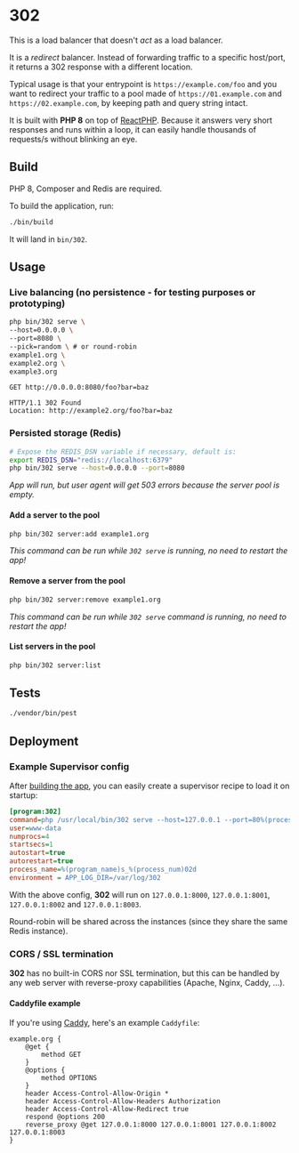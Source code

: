 # 302

This is a load balancer that doesn't _act_ as a load balancer. 

It is a _redirect_ balancer. Instead of forwarding traffic to a specific host/port, 
it returns a 302 response with a different location.

Typical usage is that your entrypoint is `https://example.com/foo` and you want to redirect your traffic 
to a pool made of `https://01.example.com` and `https://02.example.com`, by keeping path and query string intact.

It is built with  **PHP 8** on top of [ReactPHP](https://reactphp.org/). 
Because it answers very short responses and runs within a loop, it can easily handle thousands of requests/s 
without blinking an eye.

## Build

PHP 8, Composer and Redis are required.

To build the application, run:

```bash
./bin/build
```

It will land in `bin/302`.

## Usage

### Live balancing (no persistence - for testing purposes or prototyping)

```bash
php bin/302 serve \
--host=0.0.0.0 \
--port=8080 \
--pick=random \ # or round-robin
example1.org \
example2.org \
example3.org
```

```http request
GET http://0.0.0.0:8080/foo?bar=baz

HTTP/1.1 302 Found 
Location: http://example2.org/foo?bar=baz
```

### Persisted storage (Redis)

```bash
# Expose the REDIS_DSN variable if necessary, default is:
export REDIS_DSN="redis://localhost:6379"
php bin/302 serve --host=0.0.0.0 --port=8080
```

_App will run, but user agent will get 503 errors because the server pool is empty._

#### Add a server to the pool

```bash
php bin/302 server:add example1.org
```

_This command can be run while `302 serve` is running, no need to restart the app!_

#### Remove a server from the pool

```bash
php bin/302 server:remove example1.org
```

_This command can be run while `302 serve` command is running, no need to restart the app!_

#### List servers in the pool

```bash
php bin/302 server:list
```

## Tests

```bash
./vendor/bin/pest
```

## Deployment 

### Example Supervisor config

After [building the app](#build), you can easily create a supervisor recipe to load it on startup:

```ini
[program:302]
command=php /usr/local/bin/302 serve --host=127.0.0.1 --port=80%(process_num)02d
user=www-data
numprocs=4
startsecs=1
autostart=true
autorestart=true
process_name=%(program_name)s_%(process_num)02d
environment = APP_LOG_DIR=/var/log/302
```

With the above config, **302** will run on `127.0.0.1:8000`, `127.0.0.1:8001`, `127.0.0.1:8002` and `127.0.0.1:8003`.

Round-robin will be shared across the instances (since they share the same Redis instance).

### CORS / SSL termination

**302** has no built-in CORS nor SSL termination, but this can be handled by any web server with reverse-proxy capabilities 
(Apache, Nginx, Caddy, ...).

#### Caddyfile example

If you're using [Caddy](https://caddyserver.com/), here's an example `Caddyfile`:

```
example.org {
    @get {
        method GET
    }
    @options {
        method OPTIONS
    }
    header Access-Control-Allow-Origin *
    header Access-Control-Allow-Headers Authorization
    header Access-Control-Allow-Redirect true
    respond @options 200
    reverse_proxy @get 127.0.0.1:8000 127.0.0.1:8001 127.0.0.1:8002 127.0.0.1:8003
}
```
